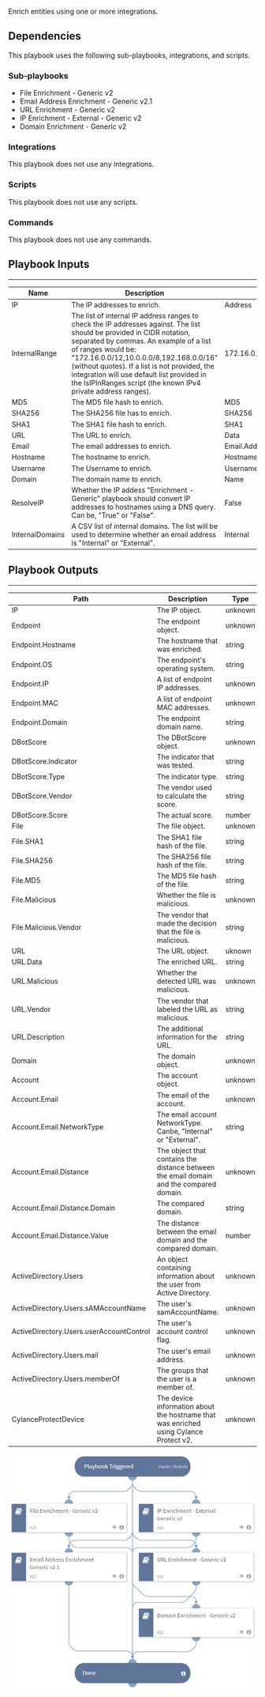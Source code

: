 Enrich entities using one or more integrations.

## Dependencies
This playbook uses the following sub-playbooks, integrations, and scripts.

### Sub-playbooks
* File Enrichment - Generic v2
* Email Address Enrichment - Generic v2.1
* URL Enrichment - Generic v2
* IP Enrichment - External - Generic v2
* Domain Enrichment - Generic v2

### Integrations
This playbook does not use any integrations.

### Scripts
This playbook does not use any scripts.

### Commands
This playbook does not use any commands.

## Playbook Inputs
---

| **Name** | **Description** | **Default Value** | **Source** | **Required** |
| --- | --- | --- | --- | --- |
| IP | The IP addresses to enrich. | Address | IP | Optional |
| InternalRange | The list of internal IP address ranges to check the IP addresses against. The list should be provided in CIDR notation, separated by commas. An example of a list of ranges would be: "172.16.0.0/12,10.0.0.0/8,192.168.0.0/16" (without quotes). If a list is not provided, the integration will use default list provided in the IsIPInRanges script (the known IPv4 private address ranges). | 172.16.0.0/12,10.0.0.0/8,192.168.0.0/16 |  | Optional |
| MD5 | The MD5 file hash to enrich. | MD5 | File | Optional |
| SHA256 | The SHA256 file has to enrich. | SHA256 | File | Optional |
| SHA1 | The SHA1 file hash to enrich. | SHA1 | File | Optional |
| URL | The URL to enrich. | Data | URL | Optional |
| Email | The email addresses to enrich. | Email.Address | Account | Optional |
| Hostname | The hostname to enrich. | Hostname | Endpoint | Optional |
| Username | The Username to enrich. | Username | Account | Optional |
| Domain | The domain name to enrich. | Name | Domain | Optional |
| ResolveIP |Whether the IP addess "Enrichment - Generic" playbook should convert IP addresses to hostnames using a DNS query. Can be, "True" or "False". | False |  | Optional |
| InternalDomains | A CSV list of internal domains. The list will be used to determine whether an email address is "Internal" or "External". | Internal |  | Optional |

## Playbook Outputs
---

| **Path** | **Description** | **Type** |
| --- | --- | --- |
| IP | The IP object. | unknown |
| Endpoint | The endpoint object. | unknown |
| Endpoint.Hostname | The hostname that was enriched. | string |
| Endpoint.OS | The endpoint's operating system. | string |
| Endpoint.IP | A list of endpoint IP addresses. | unknown |
| Endpoint.MAC | A list of endpoint MAC addresses. | unknown |
| Endpoint.Domain | The endpoint domain name. | string |
| DBotScore | The DBotScore object. | unknown |
| DBotScore.Indicator | The indicator that was tested. | string |
| DBotScore.Type | The indicator type. | string |
| DBotScore.Vendor | The vendor used to calculate the score. | string |
| DBotScore.Score | The actual score. | number |
| File | The file object. | unknown |
| File.SHA1 | The SHA1 file hash of the file. | string |
| File.SHA256 | The SHA256 file hash of the file. | string |
| File.MD5 | The MD5 file hash of the file. | string |
| File.Malicious | Whether the file is malicious. | unknown |
| File.Malicious.Vendor | The vendor that made the decision that the file is malicious. | string |
| URL | The URL object. | uknown |
| URL.Data | The enriched URL. | string |
| URL.Malicious | Whether the detected URL was malicious. | unknown |
| URL.Vendor | The vendor that labeled the URL as malicious. | string |
| URL.Description | The additional information for the URL. | string |
| Domain | The domain object. | unknown |
| Account | The account object. | unknown |
| Account.Email | The email of the account. | unknown |
| Account.Email.NetworkType | The email account NetworkType. Canbe, "Internal" or "External". | string |
| Account.Email.Distance | The object that contains the distance between the email domain and the compared domain.  | unknown |
| Account.Email.Distance.Domain | The compared domain. | string |
| Account.Email.Distance.Value | The distance between the email domain and the compared domain.  | number |
| ActiveDirectory.Users | An object containing information about the user from Active Directory. | unknown |
| ActiveDirectory.Users.sAMAccountName | The user's samAccountName. | unknown |
| ActiveDirectory.Users.userAccountControl | The user's account control flag. | unknown |
| ActiveDirectory.Users.mail | The user's email address. | unknown |
| ActiveDirectory.Users.memberOf | The groups that the user is a member of. | unknown |
| CylanceProtectDevice | The device information about the hostname that was enriched using Cylance Protect v2. | unknown |

![Entity_Enrichment_Phishing_v2](https://github.com/ElazarK/content-docs/blob/master/images/playbooks/Entity_Enrichment_Phishing_v2.png)
